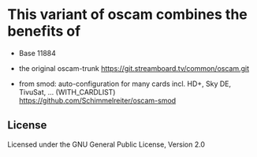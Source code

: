 This variant of oscam combines the benefits of
==============================================
- Base 11884
  
- the original oscam-trunk https://git.streamboard.tv/common/oscam.git

- from smod: auto-configuration for many cards incl. HD+, Sky DE, TivuSat, ...  (WITH_CARDLIST)
  https://github.com/Schimmelreiter/oscam-smod

License
-------
Licensed under the GNU General Public License, Version 2.0
